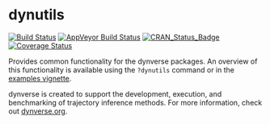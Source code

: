
# dynutils

[![Build
Status](https://travis-ci.org/dynverse/dynutils.svg?branch=master)](https://travis-ci.org/dynverse/dynutils)
[![AppVeyor Build
Status](https://ci.appveyor.com/api/projects/status/github/dynverse/dynutils?branch=master&svg=true)](https://ci.appveyor.com/project/dynverse/dynutils)
[![CRAN_Status_Badge](https://www.r-pkg.org/badges/version/dynutils)](https://cran.r-project.org/package=dynutils)
[![Coverage
Status](https://app.codecov.io/gh/dynverse/dynutils/branch/master/graph/badge.svg)](https://app.codecov.io/gh/dynverse/dynutils?branch=master)

Provides common functionality for the dynverse packages. An overview of
this functionality is available using the `?dynutils` command or in the
[examples
vignette](https://CRAN.R-project.org/package=dynutils/vignettes/functionality.html).

dynverse is created to support the development, execution, and
benchmarking of trajectory inference methods. For more information,
check out [dynverse.org](https://dynverse.org).

